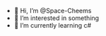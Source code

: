 - 👋 Hi, I’m @Space-Cheems
- 👀 I’m interested in something
- 🌱 I’m currently learning c#

<!---
Space-Cheems/Space-Cheems is a ✨ special ✨ repository because its `README.md` (this file) appears on your GitHub profile.
You can click the Preview link to take a look at your changes.
--->
